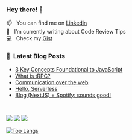 ### Hey there! 👋


📫 &nbsp; You can find me on [Linkedin](https://www.linkedin.com/in/cassiorsfreitas/) <br>
📝 &nbsp; I’m currently writing about Code Review Tips <br>
💻 &nbsp; Check my [Gist](https://gist.github.com/cassiorsfreitas) <br>

### 📕 &nbsp;Latest Blog Posts

<!-- BLOG:START -->
- [3 Key Concepts Foundational to JavaScript](https://cassiorsfreitas.com/blog/3-key-concepts-foundational-to-javaScript)
- [What is tRPC?](https://cassiorsfreitas.com/blog/what-is-trpc)
- [Communication over the web](https://cassiorsfreitas.com/blog/communication-over-the-web)
- [Hello, Serverless](https://cassiorsfreitas.com/blog/hello-serverless)
- [Blog &lpar;NextJS&rpar; + Spotify: sounds good!](https://cassiorsfreitas.com/blog/blog-nextjs-spotify-sounds-good)
<!-- BLOG:END -->

<br>

![](https://komarev.com/ghpvc/?username=cassiorsfreitas&color=green) ![](https://img.shields.io/badge/code-javascript-informational?style=flat&logo=javascript&logoColor=white&color=2bbc8a) ![](https://img.shields.io/badge/code-java-informational?style=flat&logo=java&logoColor=white&color=2bbc8a)


[![Top Langs](https://github-readme-stats.vercel.app/api/top-langs/?username=cassiorsfreitas&layout=compact&theme=radical)](https://github.com/cassiorsfreitas)

